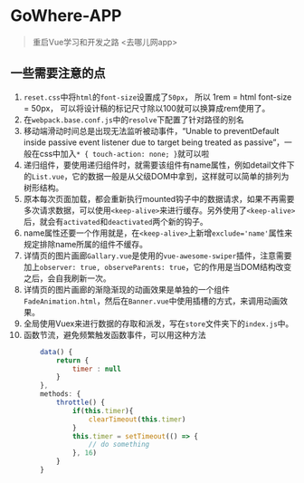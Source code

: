 # GoWhere-APP

> 重启Vue学习和开发之路
> <去哪儿网app>

## 一些需要注意的点
1. `reset.css`中将`html`的`font-size`设置成了`50px`，
所以 1rem = html font-size = 50px，
可以将设计稿的标记尺寸除以100就可以换算成rem使用了。
2. 在`webpack.base.conf.js`中的`resolve`下配置了针对路径的别名
3. 移动端滑动时间总是出现无法监听被动事件，“Unable to preventDefault inside passive event listener due to target being treated as passive”，一般在css中加入`* { touch-action: none; }`就可以啦
4. 递归组件，要使用递归组件时，就需要该组件有name属性，例如detail文件下的`List.vue`，它的数据一般是从父级DOM中拿到，这样就可以简单的排列为树形结构。
5. 原本每次页面加载，都会重新执行mounted钩子中的数据请求，如果不再需要多次请求数据，可以使用`<keep-alive>`来进行缓存。另外使用了`<keep-alive>`后，就会有`activated`和`deactivated`两个新的钩子。
6. name属性还要一个作用就是，在`<keep-alive>`上新增`exclude='name'`属性来规定排除name所属的组件不缓存。
7. 详情页的图片画廊`Gallary.vue`是使用的`vue-awesome-swiper`插件，注意需要加上`observer: true, observeParents: true`，它的作用是当DOM结构改变之后，会自我刷新一次。
8. 详情页的图片画廊的渐隐渐现的动画效果是单独的一个组件`FadeAnimation.html`，然后在`Banner.vue`中使用插槽的方式，来调用动画效果。
9. 全局使用Vuex来进行数据的存取和派发，写在`store`文件夹下的`index.js`中。
10. 函数节流，避免频繁触发函数事件，可以用这种方法
    ```javascript
        data() {
            return {
                timer : null
            }
        },
        methods: {
            throttle() {
                if(this.timer){
                    clearTimeout(this.timer)
                }
                this.timer = setTimeout(() => {
                    // do something
                }, 16)
            }
        }
    ```